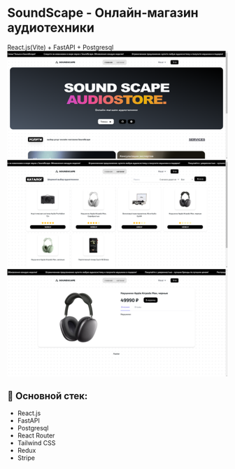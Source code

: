 # SoundScape - Онлайн-магазин аудиотехники
React.js(Vite) + FastAPI + Postgresql
![screenshot](https://github.com/sha111tan/SoundScape/blob/main/frontend/Снимок%20экрана%20(100).png)
![screenshot](https://github.com/sha111tan/SoundScape/blob/main/frontend/Снимок%20экрана%20(101).png)
![screenshot](https://github.com/sha111tan/SoundScape/blob/main/frontend/Снимок%20экрана%20(103).png)

## 📝 Основной стек:
- React.js
- FastAPI
- Postgresql
- React Router
- Tailwind CSS
- Redux
- Stripe

